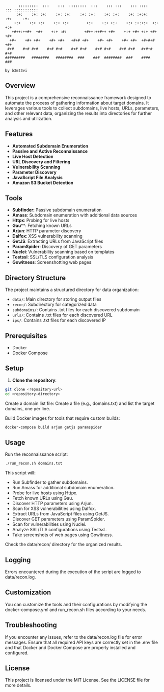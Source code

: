```


      :::::::::  :::    :::  ::::::::  :::    ::: :::    ::: ::::    ::: ::::::::::: 
     :+:    :+: :+:    :+: :+:    :+: :+:    :+: :+:    :+: :+:+:   :+:     :+:      
    +:+    +:+ +:+    +:+ +:+        +:+    +:+ +:+    +:+ :+:+:+  +:+     +:+       
   +#++:++#+  +#+    +:+ :#:        +#++:++#++ +#+    +:+ +#+ +:+ +#+     +#+        
  +#+    +#+ +#+    +#+ +#+   +#+# +#+    +#+ +#+    +#+ +#+  +#+#+#     +#+         
 #+#    #+# #+#    #+# #+#    #+# #+#    #+# #+#    #+# #+#   #+#+#     #+#          
#########   ########   ########  ###    ###  ########  ###    ####     ###           

by b3mt3vi

```

## Overview

This project is a comprehensive reconnaissance framework designed to automate the process of gathering information about target domains. It leverages various tools to collect subdomains, live hosts, URLs, parameters, and other relevant data, organizing the results into directories for further analysis and utilization.

## Features

- **Automated Subdomain Enumeration**
- **Passive and Active Reconnaissance**
- **Live Host Detection**
- **URL Discovery and Filtering**
- **Vulnerability Scanning**
- **Parameter Discovery**
- **JavaScript File Analysis**
- **Amazon S3 Bucket Detection**

## Tools 

- **Subfinder**: Passive subdomain enumeration
- **Amass**: Subdomain enumeration with additional data sources
- **Httpx**: Probing for live hosts
- **Gau****: Fetching known URLs
- **Arjun**: HTTP parameter discovery
- **Dalfox**: XSS vulnerability scanning
- **GetJS**: Extracting URLs from JavaScript files
- **ParamSpider**: Discovery of GET parameters
- **Nuclei**: Vulnerability scanning based on templates
- **Testssl**: SSL/TLS configuration analysis
- **Gowitness**: Screenshotting web pages

## Directory Structure

The project maintains a structured directory for data organization:

- `data/`: Main directory for storing output files
- `recon/`: Subdirectory for categorized data
- `subdomains/`: Contains .txt files for each discovered subdomain
- `urls/`: Contains .txt files for each discovered URL
- `ips/`: Contains .txt files for each discovered IP

## Prerequisites

- Docker
- Docker Compose

## Setup

1. **Clone the repository**:

```bash
git clone <repository-url>
cd <repository-directory>
```
   
Create a domain list file:
Create a file (e.g., domains.txt) and list the target domains, one per line.

Build Docker images for tools that require custom builds:

```bash
docker-compose build arjun getjs paramspider
```

## Usage

Run the reconnaissance script:

```bash
./run_recon.sh domains.txt
```

This script will:
- Run Subfinder to gather subdomains.
- Run Amass for additional subdomain enumeration.
- Probe for live hosts using Httpx.
- Fetch known URLs using Gau.
- Discover HTTP parameters using Arjun.
- Scan for XSS vulnerabilities using Dalfox.
- Extract URLs from JavaScript files using GetJS.
- Discover GET parameters using ParamSpider.
- Scan for vulnerabilities using Nuclei.
- Analyze SSL/TLS configurations using Testssl.
- Take screenshots of web pages using Gowitness.

Check the data/recon/ directory for the organized results.

## Logging

Errors encountered during the execution of the script are logged to data/recon.log.

## Customization

You can customize the tools and their configurations by modifying the docker-compose.yml and run_recon.sh files according to your needs.

## Troubleshooting

If you encounter any issues, refer to the data/recon.log file for error messages. Ensure that all required API keys are correctly set in the .env file and 
that Docker and Docker Compose are properly installed and configured.

## License

This project is licensed under the MIT License. See the LICENSE file for more details.
